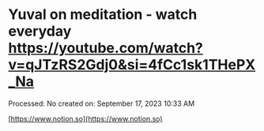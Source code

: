 # Yuval on meditation - watch everyday https://youtube.com/watch?v=qJTzRS2Gdj0&si=4fCc1sk1THePX_Na

Processed: No
created on: September 17, 2023 10:33 AM

[https://www.notion.so](https://www.notion.so)